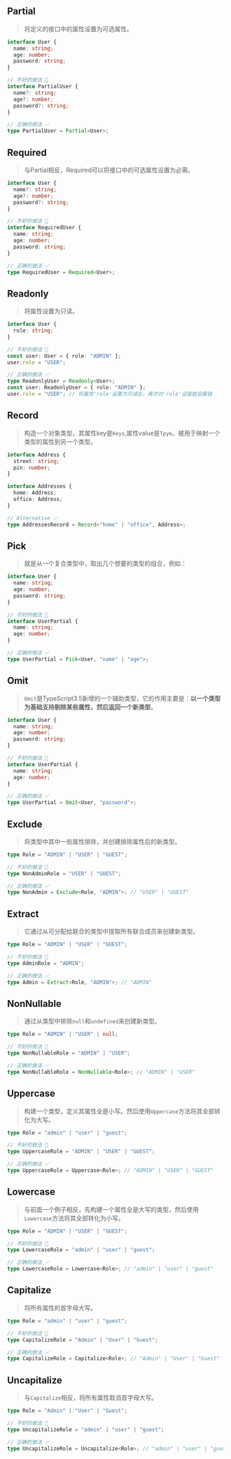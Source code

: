 ## Partial

>  将定义的接口中的属性设置为可选属性。

```ts
interface User {
  name: string;
  age: number;
  password: string;
}

// 不好的做法 💩
interface PartialUser {
  name?: string;
  age?: number;
  password?: string;
}

// 正确的做法 ✅
type PartialUser = Partial<User>;
```

## Required

> 与Partial相反，Required可以将接口中的可选属性设置为必需。

```ts
interface User {
  name?: string;
  age?: number;
  password?: string;
}

// 不好的做法 💩
interface RequiredUser {
  name: string;
  age: number;
  password: string;
}

// 正确的做法 ✅
type RequiredUser = Required<User>;
```

## Readonly

> 将属性设置为只读。

```ts
interface User {
  role: string;
}

// 不好的做法 💩
const user: User = { role: "ADMIN" };
user.role = "USER";

// 正确的做法 ✅
type ReadonlyUser = Readonly<User>;
const user: ReadonlyUser = { role: "ADMIN" };
user.role = "USER"; // 将属性'role'设置为只读后，再次对'role'设值就会报错
```

## Record

> 构造一个对象类型，其属性key是`Keys`,属性value是`Tpye`。被用于映射一个类型的属性到另一个类型。

```ts
interface Address {
  street: string;
  pin: number;
}

interface Addresses {
  home: Address;
  office: Address;
}

// Alternative ✅
type AddressesRecord = Record<"home" | "office", Address>;
```

## Pick

> 就是从一个复合类型中，取出几个想要的类型的组合，例如：

```ts
interface User {
  name: string;
  age: number;
  password: string;
}

// 不好的做法 💩
interface UserPartial {
  name: string;
  age: number;
}

// 正确的做法 ✅
type UserPartial = Pick<User, "name" | "age">;
```

## Omit

> `Omit`是TypeScript3.5新增的一个辅助类型，它的作用主要是：**以一个类型为基础支持剔除某些属性，然后返回一个新类型**。

```ts
interface User {
  name: string;
  age: number;
  password: string;
}

// 不好的做法 💩
interface UserPartial {
  name: string;
  age: number;
}

// 正确的做法 ✅
type UserPartial = Omit<User, "password">;
```

## Exclude

> 将类型中其中一些属性排除，并创建排除属性后的新类型。

```ts
type Role = "ADMIN" | "USER" | "GUEST";

// 不好的做法 💩
type NonAdminRole = "USER" | "GUEST";

// 正确的做法 ✅
type NonAdmin = Exclude<Role, "ADMIN">; // "USER" | "GUEST"
```

## Extract

> 它通过从可分配给联合的类型中提取所有联合成员来创建新类型。

```ts
type Role = "ADMIN" | "USER" | "GUEST";

// 不好的做法 💩
type AdminRole = "ADMIN";

// 正确的做法 ✅
type Admin = Extract<Role, "ADMIN">; // "ADMIN"
```

## NonNullable

> 通过从类型中排除`null`和`undefined`来创建新类型。

```ts
type Role = "ADMIN" | "USER" | null;

// 不好的做法 💩
type NonNullableRole = "ADMIN" | "USER";

// 正确的做法 ✅
type NonNullableRole = NonNullable<Role>; // "ADMIN" | "USER"
```

## Uppercase

> 构建一个类型，定义其属性全是小写。然后使用`Uppercase`方法将其全部转化为大写。

```ts
type Role = "admin" | "user" | "guest";

// 不好的做法 💩
type UppercaseRole = "ADMIN" | "USER" | "GUEST";

// 正确的做法 ✅
type UppercaseRole = Uppercase<Role>; // "ADMIN" | "USER" | "GUEST"
```

## Lowercase

> 与前面一个例子相反，先构建一个属性全是大写的类型，然后使用`Lowercase`方法将其全部转化为小写。

```ts
type Role = "ADMIN" | "USER" | "GUEST";

// 不好的做法 💩
type LowercaseRole = "admin" | "user" | "guest";

// 正确的做法 ✅
type LowercaseRole = Lowercase<Role>; // "admin" | "user" | "guest"
```

## Capitalize

> 将所有属性的首字母大写。

```ts
type Role = "admin" | "user" | "guest";

// 不好的做法 💩
type CapitalizeRole = "Admin" | "User" | "Guest";

// 正确的做法 ✅
type CapitalizeRole = Capitalize<Role>; // "Admin" | "User" | "Guest"
```

## Uncapitalize

> 与`Capitalize`相反，将所有属性取消首字母大写。

```ts
type Role = "Admin" | "User" | "Guest";

// 不好的做法 💩
type UncapitalizeRole = "admin" | "user" | "guest";

// 正确的做法 ✅
type UncapitalizeRole = Uncapitalize<Role>; // "admin" | "user" | "guest"
```